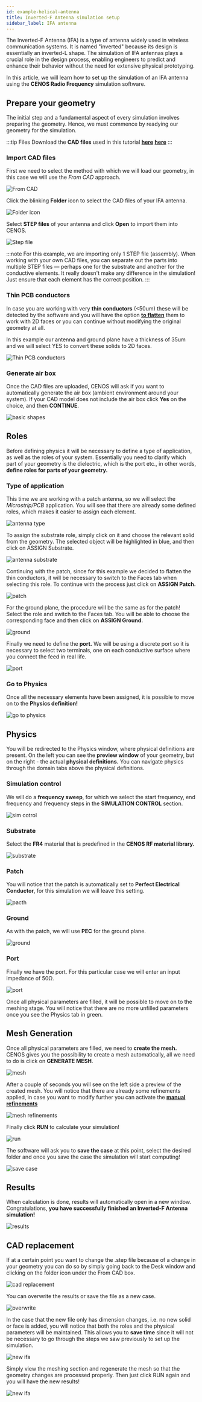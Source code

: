 ```yaml
---
id: example-helical-antenna
title: Inverted-F Antenna simulation setup
sidebar_label: IFA antenna
---
```


The Inverted-F Antenna (IFA) is a type of antenna widely used in wireless communication systems. It is named "inverted" because its design is essentially an inverted-L shape. The simulation of IFA antennas plays a crucial role in the design process, enabling engineers to predict and enhance their behavior without the need for extensive physical prototyping. 

In this article, we will learn how to set up the simulation of an IFA antenna using the **CENOS Radio Frequency** simulation software.


## Prepare your geometry

The initial step and a fundamental aspect of every simulation involves preparing the geometry. Hence, we must commence by readying our geometry for the simulation. 

:::tip Files
Download the **CAD files** used in this tutorial [**here**](assets/example/IFA_model.zip)
[**here**](assets/shaft-scanning/SplinedShaft.zip)
:::

### Import CAD files

First we need to select the method with which we will load our geometry, in this case we will use the *From CAD* approach.

<p align="center">
  
![From CAD](assets/example/75.png)

</p>

Click the blinking **Folder** icon to select the CAD files of your IFA antenna.

<p align="center">
  
![Folder icon](assets/example/76.png)

</p>

Select **STEP files** of your antenna and click **Open** to import them into CENOS.

<p align="center">
  
![Step file](assets/example/77.png)

</p>

:::note
For this example, we are importing only 1 STEP file (assembly). When working with your own CAD files, you can separate out the parts into multiple STEP files — perhaps one for the substrate and another for the conductive elements. It really doesn't make any difference in the simulation! Just ensure that each element has the correct position.
:::


### Thin PCB conductors

In case you are working with very **thin conductors** (<50um) these will be detected by the software and you will have the option **[to flatten](geometry-oveerview#thin-pcb-conductor-flattening)** them to work with 2D faces or you can continue without modifying the original geometry at all.

In this example our antenna and ground plane have a thickness of 35um and we will select YES to convert these solids to 2D faces.


<p align="center">
  
![Thin PCB conductors](assets/example/78.png)

</p>



### Generate air box

Once the CAD files are uploaded, CENOS will ask if you want to automatically generate the air box (ambient environment around your system). If your CAD model does not include the air box click **Yes** on the choice, and then **CONTINUE**.

<p align="center">
  
![basic shapes](assets/example/79.png)

</p>


## Roles

Before defining physics it will be necessary to define a type of application, as well as the roles of your system. Essentially you need to clarify which part of your geometry is the dielectric, which is the port etc., in other words, **define roles for parts of your geometry.**


### Type of application

This time we are working with a patch antenna, so we will select the *Microstrip/PCB* application. You will see that there are already some defined roles, which makes it easier to assign each element. 


<p align="center">

![antenna type](assets/example/80.png)

</p>

To assign the substrate role, simply click on it and choose the relevant solid from the geometry. The selected object will be highlighted in blue, and then click on ASSIGN Substrate.

<p align="center">

![antenna substrate](assets/example/96.png)

</p>

Continuing with the patch, since for this example we decided to flatten the thin conductors, it will be necessary to switch to the Faces tab when selecting this role. To continue with the process just click on **ASSIGN Patch.**

<p align="center">

![patch](assets/example/97.png)

</p>

For the ground plane, the procedure will be the same as for the patch! Select the role and switch to the Faces tab. You will be able to choose the corresponding face and then click on **ASSIGN Ground.**

<p align="center">

![ground](assets/example/98.png)

</p>

Finally we need to define the **port.** We will be using a discrete port so it is necessary to select two terminals, one on each conductive surface where you connect the feed in real life.

<p align="center">

![port](assets/example/99.png)

</p>

### Go to Physics

Once all the necessary elements have been assigned, it is possible to move on to the **Physics definition!**

<p align="center">

![go to physics](assets/example/81.png)

</p>


## Physics

You will be redirected to the Physics window, where physical definitions are present. On the left you can see the **preview window** of your geometry, but on the right - the actual **physical definitions.** You can navigate physics through the domain tabs above the physical definitions.


### Simulation control

We will do a **frequency sweep**, for which we select the start frequency, end frequency and frequency steps in the **SIMULATION CONTROL** section.

<p align="center">

![sim cotrol](assets/example/82.png)

</p>

### Substrate

Select the **FR4** material that is predefined in the **CENOS RF material library.**

<p align="center">

![substrate](assets/example/83.png)


### Patch

You will notice that the patch is automatically set to **Perfect Electrical Conductor**, for this simulation we will leave this setting.

<p align="center">

![pacth](assets/example/84.png)

</p>


### Ground
As with the patch, we will use **PEC** for the ground plane.

<p align="center">

![ground](assets/example/85.png)

</p>


### Port

Finally we have the port. For this particular case we will enter an input impedance of 50Ω.

<p align="center">

![port](assets/example/86.png)

</p>

Once all physical parameters are filled, it will be possible to move on to the meshing stage. You will notice that there are no more unfilled parameters once you see the Physics tab in green.


## Mesh Generation

Once all physical parameters are filled, we need to **create the mesh.** CENOS gives you the possibility to create a mesh automatically, all we need to do is click on **GENERATE MESH**.

<p align="center">

![mesh](assets/example/87.png)

</p>

After a couple of seconds you will see on the left side a preview of the created mesh. You will notice that there are already some refinements applied, in case you want to modify further you can activate the **[manual refinements](geometry-CENOS-meshing)**

<p align="center">

![mesh refinements](assets/example/88.png)

</p>

Finally click **RUN** to calculate your simulation!

<p align="center">

![run](assets/example/89.png)

</p>

The software will ask you to **save the case** at this point, select the desired folder and once you save the case the simulation will start computing!

<p align="center">

![save case](assets/example/90.png)

</p>


## Results

When calculation is done, results will automatically open in a new window. Congratulations, **you have successfully finished an Inverted-F Antenna simulation!**

<p align="center">

![results](assets/example/91.png)

</p>

## CAD replacement

If at a certain point you want to change the .step file because of a change in your geometry you can do so by simply going back to the Desk window and clicking on the folder icon under the From CAD box.

<p align="center">

![cad replacement](assets/example/92.png)

</p>

You can overwrite the results or save the file as a new case.

<p align="center">

![overwrite](assets/example/93.png)

</p>

In the case that the new file only has dimension changes, i.e. no new solid or face is added, you will notice that both the roles and the physical parameters will be maintained. This allows you to **save time** since it will not be necessary to go through the steps we saw previously to set up the simulation. 

<p align="center">

![new ifa](assets/example/94.png)

</p>

Simply view the meshing section and regenerate the mesh so that the geometry changes are processed properly. Then just click RUN again and you will have the new results!

<p align="center">

![new ifa](assets/example/95.png)

</p>


